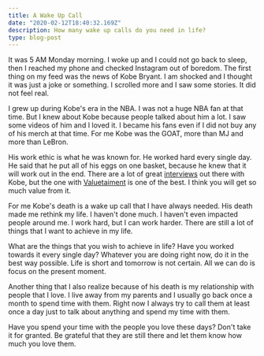 ```yaml
---
title: A Wake Up Call
date: "2020-02-12T18:40:32.169Z"
description: How many wake up calls do you need in life?
type: blog-post
---
```


It was 5 AM Monday morning. I woke up and I could not go back to sleep, then I reached my phone and checked Instagram out of boredom. The first thing on my feed was the news of Kobe Bryant. I am shocked and I thought it was just a joke or something. I scrolled more and I saw some stories. It did not feel real.

I grew up during Kobe's era in the NBA. I was not a huge NBA fan at that time. But I knew about Kobe because people talked about him a lot. I saw some videos of him and I loved it. I became his fans even if I did not buy any of his merch at that time. For me Kobe was the GOAT, more than MJ and more than LeBron.

His work ethic is what he was known for. He worked hard every single day. He said that he put all of his eggs on one basket, because he knew that it will work out in the end. There are a lot of great [interviews](https://www.youtube.com/watch?v=T9GvDekiJ9c&t=1826s) out there with Kobe, but the one with [Valuetaiment](https://www.youtube.com/watch?v=T9GvDekiJ9c&t=1826s) is one of the best. I think you will get so much value from it.

For me Kobe's death is a wake up call that I have always needed. 
His death made me rethink my life. 
I haven't done much. I haven't even impacted people around me.
I work hard, but I can work harder. 
There are still a lot of things that I want to achieve in my life. 

What are the things that you wish to achieve in life?
Have you worked towards it every single day?
Whatever you are doing right now, do it in the best way possible.
Life is short and tomorrow is not certain.
All we can do is focus on the present moment.

Another thing that I also realize because of his death is my relationship with people that I love.
I live away from my parents and I usually go back once a month to spend time with them. 
Right now I always try to call them at least once a day just to talk about anything and spend my time with them.

Have you spend your time with the people you love these days?
Don't take it for granted.
Be grateful that they are still there and let them know how much you love them.

